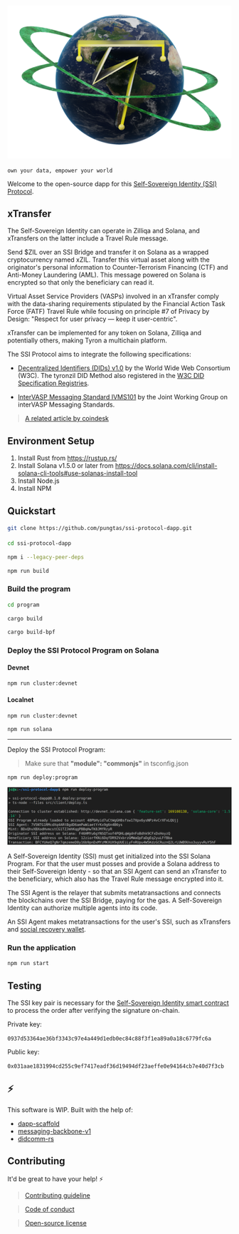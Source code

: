 ![tyron](./src/assets/images/tyron.png)

```own your data, empower your world```

Welcome to the open-source dapp for this [Self-Sovereign Identity (SSI) Protocol](https://www.ssiprotocol.com).

## xTransfer

The Self-Sovereign Identity can operate in Zilliqa and Solana, and xTransfers on the latter include a Travel Rule message.

Send $ZIL over an SSI Bridge and transfer it on Solana as a wrapped cryptocurrency named xZIL. Transfer this virtual asset along with the originator's personal information to Counter-Terrorism Financing (CTF) and Anti-Money Laundering (AML). This message powered on Solana is encrypted so that only the beneficiary can read it.

Virtual Asset Service Providers (VASPs) involved in an xTransfer comply with the data-sharing requirements stipulated by the Financial Action Task Force (FATF) Travel Rule while focusing on principle #7 of Privacy by Design: "Respect for user privacy — keep it user-centric".

xTransfer can be implemented for any token on Solana, Zilliqa and potentially others, making Tyron a multichain platform.

The SSI Protocol aims to integrate the following specifications:

- [Decentralized Identifiers (DIDs) v1.0](https://w3c.github.io/did-core/) by the World Wide Web Consortium (W3C). The tyronzil DID Method also registered in the [W3C DID Specification Registries](https://w3c.github.io/did-spec-registries/).

- [InterVASP Messaging Standard IVMS101](https://intervasp.org/wp-content/uploads/2020/05/IVMS101-interVASP-data-model-standard-issue-1-FINAL.pdf) by the Joint Working Group on interVASP Messaging Standards.

> [A related article by coindesk](https://www.coindesk.com/fatf-says-it-is-open-to-amending-crypto-travel-rule-guidance)

## Environment Setup

1. Install Rust from https://rustup.rs/
2. Install Solana v1.5.0 or later from https://docs.solana.com/cli/install-solana-cli-tools#use-solanas-install-tool
3. Install Node.js
4. Install NPM

## Quickstart

```bash
git clone https://github.com/pungtas/ssi-protocol-dapp.git

cd ssi-protocol-dapp
```

```bash
npm i --legacy-peer-deps
```

```bash
npm run build
```

### Build the program

```bash
cd program
```

```bash
cargo build
```

```bash
cargo build-bpf
```

### Deploy the SSI Protocol Program on Solana

#### Devnet

```bash
npm run cluster:devnet
```

#### Localnet

```bash
npm run cluster:devnet
```

```bash
npm run solana
```

---

Deploy the SSI Protocol Program:

> Make sure that **"module": "commonjs"** in tsconfig.json

```bash
npm run deploy:program
```

![deploy:program](./src/assets/images/deploy:program.png)

A Self-Sovereign Identity (SSI) must get initialized into the SSI Solana Program. For that the user must posses and provide a Solana address to their Self-Sovereign Identy - so that an SSI Agent can send an xTransfer to the beneficiary, which also has the Travel Rule message encrypted into it.

The SSI Agent is the relayer that submits metatransactions and connects the blockchains over the SSI Bridge, paying for the gas. A Self-Sovereign Identity can authorize multiple agents into its code.

An SSI Agent makes metatransactions for the user's SSI, such as xTransfers and [social recovery wallet](https://vitalik.ca/general/2021/01/11/recovery.html).

### Run the application

```bash
npm run start
```

## Testing

The SSI key pair is necessary for the [Self-Sovereign Identity smart contract](https://viewblock.io/zilliqa/address/zil1alcdyfq8e2un2unj9zh5hejq2ktu9enfmlmvkr?network=testnet&tab=code) to process the order after verifying the signature on-chain.

Private key:

```0937d53364ae36bf3343c97e4a449d1edb0ec84c88f3f1ea89a0a18c6779fc6a```

Public key:

```0x031aae1831994cd255c9ef7417eadf36d19494df23aeffe0e94164cb7e40d7f3cb```

## :zap:

This software is WIP. Built with the help of:
- [dapp-scaffold](https://github.com/solana-labs/dapp-scaffold)
- [messaging-backbone-v1](https://github.com/project-serum/messaging-backbone-v1)
- [didcomm-rs](https://github.com/decentralized-identity/didcomm-rs)

## Contributing

It'd be great to have your help! :zap:

> [Contributing guideline](./CONTRIBUTING.md)

> [Code of conduct](./CODE_OF_CONDUCT.md)

> [Open-source license](./LICENSE)
